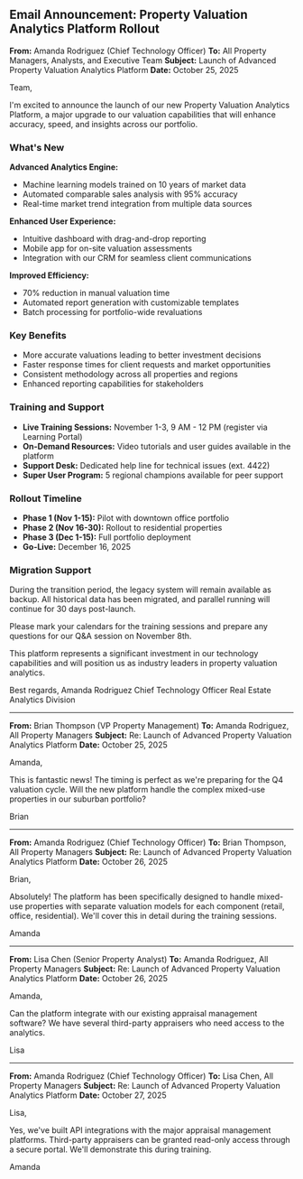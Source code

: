 ## Email Announcement: Property Valuation Analytics Platform Rollout

**From:** Amanda Rodriguez (Chief Technology Officer)
**To:** All Property Managers, Analysts, and Executive Team
**Subject:** Launch of Advanced Property Valuation Analytics Platform
**Date:** October 25, 2025

Team,

I'm excited to announce the launch of our new Property Valuation Analytics Platform, a major upgrade to our valuation capabilities that will enhance accuracy, speed, and insights across our portfolio.

### What's New

**Advanced Analytics Engine:**
- Machine learning models trained on 10 years of market data
- Automated comparable sales analysis with 95% accuracy
- Real-time market trend integration from multiple data sources

**Enhanced User Experience:**
- Intuitive dashboard with drag-and-drop reporting
- Mobile app for on-site valuation assessments
- Integration with our CRM for seamless client communications

**Improved Efficiency:**
- 70% reduction in manual valuation time
- Automated report generation with customizable templates
- Batch processing for portfolio-wide revaluations

### Key Benefits
- More accurate valuations leading to better investment decisions
- Faster response times for client requests and market opportunities
- Consistent methodology across all properties and regions
- Enhanced reporting capabilities for stakeholders

### Training and Support
- **Live Training Sessions:** November 1-3, 9 AM - 12 PM (register via Learning Portal)
- **On-Demand Resources:** Video tutorials and user guides available in the platform
- **Support Desk:** Dedicated help line for technical issues (ext. 4422)
- **Super User Program:** 5 regional champions available for peer support

### Rollout Timeline
- **Phase 1 (Nov 1-15):** Pilot with downtown office portfolio
- **Phase 2 (Nov 16-30):** Rollout to residential properties
- **Phase 3 (Dec 1-15):** Full portfolio deployment
- **Go-Live:** December 16, 2025

### Migration Support
During the transition period, the legacy system will remain available as backup. All historical data has been migrated, and parallel running will continue for 30 days post-launch.

Please mark your calendars for the training sessions and prepare any questions for our Q&A session on November 8th.

This platform represents a significant investment in our technology capabilities and will position us as industry leaders in property valuation analytics.

Best regards,
Amanda Rodriguez
Chief Technology Officer
Real Estate Analytics Division

---

**From:** Brian Thompson (VP Property Management)
**To:** Amanda Rodriguez, All Property Managers
**Subject:** Re: Launch of Advanced Property Valuation Analytics Platform
**Date:** October 25, 2025

Amanda,

This is fantastic news! The timing is perfect as we're preparing for the Q4 valuation cycle. Will the new platform handle the complex mixed-use properties in our suburban portfolio?

Brian

---

**From:** Amanda Rodriguez (Chief Technology Officer)
**To:** Brian Thompson, All Property Managers
**Subject:** Re: Launch of Advanced Property Valuation Analytics Platform
**Date:** October 26, 2025

Brian,

Absolutely! The platform has been specifically designed to handle mixed-use properties with separate valuation models for each component (retail, office, residential). We'll cover this in detail during the training sessions.

Amanda

---

**From:** Lisa Chen (Senior Property Analyst)
**To:** Amanda Rodriguez, All Property Managers
**Subject:** Re: Launch of Advanced Property Valuation Analytics Platform
**Date:** October 26, 2025

Amanda,

Can the platform integrate with our existing appraisal management software? We have several third-party appraisers who need access to the analytics.

Lisa

---

**From:** Amanda Rodriguez (Chief Technology Officer)
**To:** Lisa Chen, All Property Managers
**Subject:** Re: Launch of Advanced Property Valuation Analytics Platform
**Date:** October 27, 2025

Lisa,

Yes, we've built API integrations with the major appraisal management platforms. Third-party appraisers can be granted read-only access through a secure portal. We'll demonstrate this during training.

Amanda
